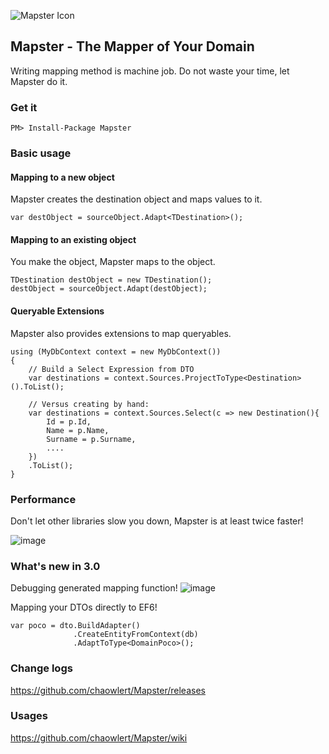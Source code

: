 ![Mapster Icon](https://cloud.githubusercontent.com/assets/5763993/26522718/d16f3e42-4330-11e7-9b78-f8c7402624e7.png)

## Mapster - The Mapper of Your Domain
Writing mapping method is machine job. Do not waste your time, let Mapster do it.

### Get it
```
PM> Install-Package Mapster
```

### Basic usage
#### Mapping to a new object
Mapster creates the destination object and maps values to it.

    var destObject = sourceObject.Adapt<TDestination>();

#### Mapping to an existing object
You make the object, Mapster maps to the object.

    TDestination destObject = new TDestination();
    destObject = sourceObject.Adapt(destObject);

#### Queryable Extensions
Mapster also provides extensions to map queryables.

    using (MyDbContext context = new MyDbContext())
    {
        // Build a Select Expression from DTO
        var destinations = context.Sources.ProjectToType<Destination>().ToList();

        // Versus creating by hand:
        var destinations = context.Sources.Select(c => new Destination(){
            Id = p.Id,
            Name = p.Name,
            Surname = p.Surname,
            ....
        })
        .ToList();
    }

### Performance
Don't let other libraries slow you down, Mapster is at least twice faster!

![image](https://cloud.githubusercontent.com/assets/5763993/26527206/bbde5490-43b8-11e7-8363-34644e5e709e.png)

### What's new in 3.0

Debugging generated mapping function!
![image](https://cloud.githubusercontent.com/assets/5763993/26521773/180427b6-431b-11e7-9188-10c01fa5ba5c.png)

Mapping your DTOs directly to EF6!
```
var poco = dto.BuildAdapter()
              .CreateEntityFromContext(db)
              .AdaptToType<DomainPoco>();
```

### Change logs
https://github.com/chaowlert/Mapster/releases

### Usages
https://github.com/chaowlert/Mapster/wiki
